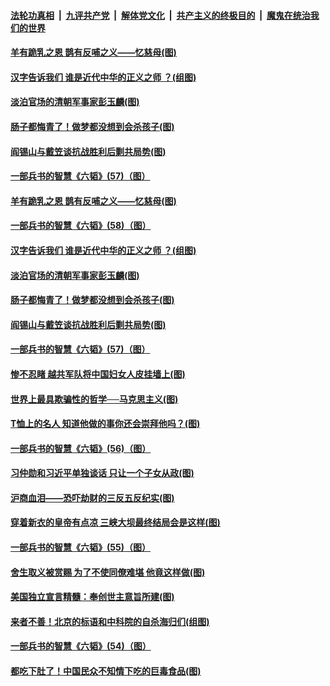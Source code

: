 

####  [法轮功真相](../../../../basic/blob/master/README.md?t=06210731) &nbsp;|&nbsp; [九评共产党](../../../../9ping.md/blob/master/README.md?t=06210731) &nbsp;|&nbsp; [解体党文化](../../../../jtdwh.md/blob/master/README.md?t=06210731)  &nbsp;|&nbsp; [共产主义的终极目的](../../../../gczydzjmd.md/blob/master/README.md?t=06210731) &nbsp;|&nbsp; [魔鬼在统治我们的世界](../../../../mgztzwmdsj.md/blob/master/README.md?t=06210731) 

#### [羊有跪乳之恩 鹊有反哺之义——忆慈母(图)](../pages/p6/934144.md?t=06210731) 

#### [汉字告诉我们 谁是近代中华的正义之师 ？(组图)](../pages/p6/936846.md?t=06210731) 

#### [淡泊官场的清朝军事家彭玉麟(图)](../pages/p6/936845.md?t=06210731) 

#### [肠子都悔青了！做梦都没想到会杀孩子(图)](../pages/p6/935549.md?t=06210731) 

#### [阎锡山与戴笠谈抗战胜利后剿共局势(图)](../pages/p6/936823.md?t=06210731) 

#### [一部兵书的智慧《六韬》(57)（图）](../pages/p6/931152.md?t=06210731) 

#### [羊有跪乳之恩 鹊有反哺之义——忆慈母(图)](../pages/p6/934144.md?t=06210731) 

#### [一部兵书的智慧《六韬》(58)（图）](../pages/p6/931154.md?t=06210731) 

#### [汉字告诉我们 谁是近代中华的正义之师 ？(组图)](../pages/p6/936846.md?t=06210731) 

#### [淡泊官场的清朝军事家彭玉麟(图)](../pages/p6/936845.md?t=06210731) 

#### [肠子都悔青了！做梦都没想到会杀孩子(图)](../pages/p6/935549.md?t=06210731) 

#### [阎锡山与戴笠谈抗战胜利后剿共局势(图)](../pages/p6/936823.md?t=06210731) 

#### [一部兵书的智慧《六韬》(57)（图）](../pages/p6/931152.md?t=06210731) 

#### [惨不忍睹 越共军队将中国妇女人皮挂墙上(图)](../pages/p6/936515.md?t=06210731) 

#### [世界上最具欺骗性的哲学──马克思主义(图)](../pages/p6/936640.md?t=06210731) 

#### [T恤上的名人 知道他做的事你还会崇拜他吗？(图)](../pages/p6/936541.md?t=06210731) 

#### [一部兵书的智慧《六韬》(56)（图）](../pages/p6/931151.md?t=06210731) 

#### [习仲勋和习近平单独谈话 只让一个子女从政(图)](../pages/p6/936512.md?t=06210731) 

#### [沪商血泪——恐吓劫财的三反五反纪实(图)](../pages/p6/936438.md?t=06210731) 

#### [穿着新衣的皇帝有点凉 三峡大坝最终结局会是这样(图)](../pages/p6/936490.md?t=06210731) 

#### [一部兵书的智慧《六韬》(55)（图）](../pages/p6/931148.md?t=06210731) 

#### [舍生取义被赏赐 为了不使同僚难堪 他竟这样做(图)](../pages/p6/934496.md?t=06210731) 

#### [美国独立宣言精髓：奉创世主意旨所建(图)](../pages/p6/934953.md?t=06210731) 

#### [来者不善！北京的标语和中科院的自杀海归们(组图)](../pages/p6/936115.md?t=06210731) 

#### [一部兵书的智慧《六韬》(54)（图）](../pages/p6/931147.md?t=06210731) 

#### [都吃下肚了！中国民众不知情下吃的巨毒食品(图)](../pages/p6/935554.md?t=06210731) 

